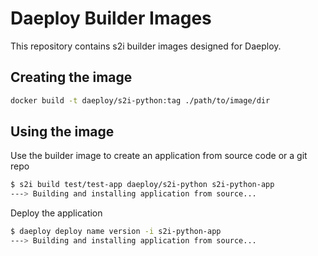 # Daeploy Builder Images

This repository contains s2i builder images designed for Daeploy.

## Creating the image

```bash
docker build -t daeploy/s2i-python:tag ./path/to/image/dir
```

## Using the image

Use the builder image to create an application from source code or a git repo

```bash
$ s2i build test/test-app daeploy/s2i-python s2i-python-app
---> Building and installing application from source...
```

Deploy the application

```bash
$ daeploy deploy name version -i s2i-python-app
---> Building and installing application from source...
```
